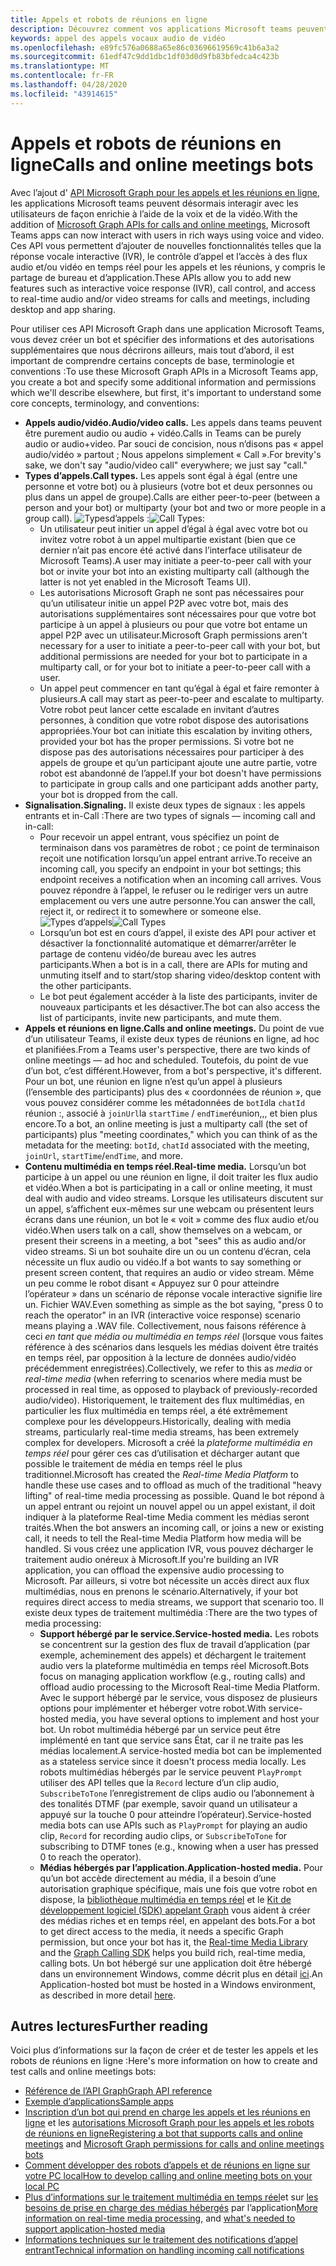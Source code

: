 ```yaml
---
title: Appels et robots de réunions en ligne
description: Découvrez comment vos applications Microsoft teams peuvent interagir avec les utilisateurs à l’aide de la voix et de la vidéo à l’aide des API Microsoft Graph pour les appels et les réunions en ligne.
keywords: appel des appels vocaux audio de vidéo
ms.openlocfilehash: e89fc576a0688a65e86c03696619569c41b6a3a2
ms.sourcegitcommit: 61edf47c9dd1dbc1df03d0d9fb83bfedca4c423b
ms.translationtype: MT
ms.contentlocale: fr-FR
ms.lasthandoff: 04/28/2020
ms.locfileid: "43914615"
---
```

# <a name="calls-and-online-meetings-bots"></a><span data-ttu-id="512c9-104">Appels et robots de réunions en ligne</span><span class="sxs-lookup"><span data-stu-id="512c9-104">Calls and online meetings bots</span></span>

<span data-ttu-id="512c9-105">Avec l’ajout d' [API Microsoft Graph pour les appels et les réunions en ligne](/graph/api/resources/communications-api-overview?view=graph-rest-beta), les applications Microsoft teams peuvent désormais interagir avec les utilisateurs de façon enrichie à l’aide de la voix et de la vidéo.</span><span class="sxs-lookup"><span data-stu-id="512c9-105">With the addition of [Microsoft Graph APIs for calls and online meetings](/graph/api/resources/communications-api-overview?view=graph-rest-beta), Microsoft Teams apps can now interact with users in rich ways using voice and video.</span></span> <span data-ttu-id="512c9-106">Ces API vous permettent d’ajouter de nouvelles fonctionnalités telles que la réponse vocale interactive (IVR), le contrôle d’appel et l’accès à des flux audio et/ou vidéo en temps réel pour les appels et les réunions, y compris le partage de bureau et d’application.</span><span class="sxs-lookup"><span data-stu-id="512c9-106">These APIs allow you to add new features such as interactive voice response (IVR), call control, and access to real-time audio and/or video streams for calls and meetings, including desktop and app sharing.</span></span>

<span data-ttu-id="512c9-107">Pour utiliser ces API Microsoft Graph dans une application Microsoft Teams, vous devez créer un bot et spécifier des informations et des autorisations supplémentaires que nous décrirons ailleurs, mais tout d’abord, il est important de comprendre certains concepts de base, terminologie et conventions :</span><span class="sxs-lookup"><span data-stu-id="512c9-107">To use these Microsoft Graph APIs in a Microsoft Teams app, you create a bot and specify some additional information and permissions which we'll describe elsewhere, but first, it's important to understand some core concepts, terminology, and conventions:</span></span>

* <span data-ttu-id="512c9-108">**Appels audio/vidéo.**</span><span class="sxs-lookup"><span data-stu-id="512c9-108">**Audio/video calls.**</span></span> <span data-ttu-id="512c9-109">Les appels dans teams peuvent être purement audio ou audio + vidéo.</span><span class="sxs-lookup"><span data-stu-id="512c9-109">Calls in Teams can be purely audio or audio+video.</span></span> <span data-ttu-id="512c9-110">Par souci de concision, nous n’disons pas « appel audio/vidéo » partout ; Nous appelons simplement « Call ».</span><span class="sxs-lookup"><span data-stu-id="512c9-110">For brevity's sake, we don't say "audio/video call" everywhere; we just say "call."</span></span>
* <span data-ttu-id="512c9-111">**Types d’appels.**</span><span class="sxs-lookup"><span data-stu-id="512c9-111">**Call types.**</span></span> <span data-ttu-id="512c9-112">Les appels sont égal à égal (entre une personne et votre bot) ou à plusieurs (votre bot et deux personnes ou plus dans un appel de groupe).</span><span class="sxs-lookup"><span data-stu-id="512c9-112">Calls are either peer-to-peer (between a person and your bot) or multiparty (your bot and two or more people in a group call).</span></span>
  <span data-ttu-id="512c9-113">![Types](~/assets/images/calls-and-meetings/call-types.png)d’appels :</span><span class="sxs-lookup"><span data-stu-id="512c9-113">![Call Types](~/assets/images/calls-and-meetings/call-types.png):</span></span>
  * <span data-ttu-id="512c9-114">Un utilisateur peut initier un appel d’égal à égal avec votre bot ou invitez votre robot à un appel multipartie existant (bien que ce dernier n’ait pas encore été activé dans l’interface utilisateur de Microsoft Teams).</span><span class="sxs-lookup"><span data-stu-id="512c9-114">A user may initiate a peer-to-peer call with your bot or invite your bot into an existing multiparty call (although the latter is not yet enabled in the Microsoft Teams UI).</span></span>
  * <span data-ttu-id="512c9-115">Les autorisations Microsoft Graph ne sont pas nécessaires pour qu’un utilisateur initie un appel P2P avec votre bot, mais des autorisations supplémentaires sont nécessaires pour que votre bot participe à un appel à plusieurs ou pour que votre bot entame un appel P2P avec un utilisateur.</span><span class="sxs-lookup"><span data-stu-id="512c9-115">Microsoft Graph permissions aren't necessary for a user to initiate a peer-to-peer call with your bot, but additional permissions are needed for your bot to participate in a multiparty call, or for your bot to initiate a peer-to-peer call with a user.</span></span>
  * <span data-ttu-id="512c9-116">Un appel peut commencer en tant qu’égal à égal et faire remonter à plusieurs.</span><span class="sxs-lookup"><span data-stu-id="512c9-116">A call may start as peer-to-peer and escalate to multiparty.</span></span> <span data-ttu-id="512c9-117">Votre robot peut lancer cette escalade en invitant d’autres personnes, à condition que votre robot dispose des autorisations appropriées.</span><span class="sxs-lookup"><span data-stu-id="512c9-117">Your bot can initiate this escalation by inviting others, provided your bot has the proper permissions.</span></span> <span data-ttu-id="512c9-118">Si votre bot ne dispose pas des autorisations nécessaires pour participer à des appels de groupe et qu’un participant ajoute une autre partie, votre robot est abandonné de l’appel.</span><span class="sxs-lookup"><span data-stu-id="512c9-118">If your bot doesn't have permissions to participate in group calls and one participant adds another party, your bot is dropped from the call.</span></span>
* <span data-ttu-id="512c9-119">**Signalisation.**</span><span class="sxs-lookup"><span data-stu-id="512c9-119">**Signaling.**</span></span> <span data-ttu-id="512c9-120">Il existe deux types de signaux : les appels entrants et in-Call :</span><span class="sxs-lookup"><span data-stu-id="512c9-120">There are two types of signals — incoming call and in-call:</span></span>
  * <span data-ttu-id="512c9-121">Pour recevoir un appel entrant, vous spécifiez un point de terminaison dans vos paramètres de robot ; ce point de terminaison reçoit une notification lorsqu’un appel entrant arrive.</span><span class="sxs-lookup"><span data-stu-id="512c9-121">To receive an incoming call, you specify an endpoint in your bot settings; this endpoint receives a notification when an incoming call arrives.</span></span> <span data-ttu-id="512c9-122">Vous pouvez répondre à l’appel, le refuser ou le rediriger vers un autre emplacement ou vers une autre personne.</span><span class="sxs-lookup"><span data-stu-id="512c9-122">You can answer the call, reject it, or redirect it to somewhere or someone else.</span></span>
  <span data-ttu-id="512c9-123">![Types d’appels](~/assets/images/calls-and-meetings/call-handling.png)</span><span class="sxs-lookup"><span data-stu-id="512c9-123">![Call Types](~/assets/images/calls-and-meetings/call-handling.png)</span></span>
  * <span data-ttu-id="512c9-124">Lorsqu’un bot est en cours d’appel, il existe des API pour activer et désactiver la fonctionnalité automatique et démarrer/arrêter le partage de contenu vidéo/de bureau avec les autres participants.</span><span class="sxs-lookup"><span data-stu-id="512c9-124">When a bot is in a call, there are APIs for muting and unmuting itself and to start/stop sharing video/desktop content with the other participants.</span></span>
  * <span data-ttu-id="512c9-125">Le bot peut également accéder à la liste des participants, inviter de nouveaux participants et les désactiver.</span><span class="sxs-lookup"><span data-stu-id="512c9-125">The bot can also access the list of participants, invite new participants, and mute them.</span></span>
* <span data-ttu-id="512c9-126">**Appels et réunions en ligne.**</span><span class="sxs-lookup"><span data-stu-id="512c9-126">**Calls and online meetings.**</span></span> <span data-ttu-id="512c9-127">Du point de vue d’un utilisateur Teams, il existe deux types de réunions en ligne, ad hoc et planifiées.</span><span class="sxs-lookup"><span data-stu-id="512c9-127">From a Teams user's perspective, there are two kinds of online meetings — ad hoc and scheduled.</span></span> <span data-ttu-id="512c9-128">Toutefois, du point de vue d’un bot, c’est différent.</span><span class="sxs-lookup"><span data-stu-id="512c9-128">However, from a bot's perspective, it's different.</span></span> <span data-ttu-id="512c9-129">Pour un bot, une réunion en ligne n’est qu’un appel à plusieurs (l’ensemble des participants) plus des « coordonnées de réunion », que vous pouvez considérer comme les métadonnées de `botId`la `chatId` réunion :, associé à `joinUrl`la `startTime` / `endTime`réunion,,, et bien plus encore.</span><span class="sxs-lookup"><span data-stu-id="512c9-129">To a bot, an online meeting is just a multiparty call (the set of participants) plus "meeting coordinates," which you can think of as the metadata for the meeting: `botId`, `chatId` associated with the meeting, `joinUrl`, `startTime`/`endTime`, and more.</span></span>
* <span data-ttu-id="512c9-130">**Contenu multimédia en temps réel.**</span><span class="sxs-lookup"><span data-stu-id="512c9-130">**Real-time media.**</span></span> <span data-ttu-id="512c9-131">Lorsqu’un bot participe à un appel ou une réunion en ligne, il doit traiter les flux audio et vidéo.</span><span class="sxs-lookup"><span data-stu-id="512c9-131">When a bot is participating in a call or online meeting, it must deal with audio and video streams.</span></span> <span data-ttu-id="512c9-132">Lorsque les utilisateurs discutent sur un appel, s’affichent eux-mêmes sur une webcam ou présentent leurs écrans dans une réunion, un bot le « voit » comme des flux audio et/ou vidéo.</span><span class="sxs-lookup"><span data-stu-id="512c9-132">When users talk on a call, show themselves on a webcam, or present their screens in a meeting, a bot "sees" this as audio and/or video streams.</span></span> <span data-ttu-id="512c9-133">Si un bot souhaite dire un ou un contenu d’écran, cela nécessite un flux audio ou vidéo.</span><span class="sxs-lookup"><span data-stu-id="512c9-133">If a bot wants to say something or present screen content, that requires an audio or video stream.</span></span> <span data-ttu-id="512c9-134">Même un peu comme le robot disant « Appuyez sur 0 pour atteindre l’opérateur » dans un scénario de réponse vocale interactive signifie lire un. Fichier WAV.</span><span class="sxs-lookup"><span data-stu-id="512c9-134">Even something as simple as the bot saying, "press 0 to reach the operator" in an IVR (interactive voice response) scenario means playing a .WAV file.</span></span> <span data-ttu-id="512c9-135">Collectivement, nous faisons référence à ceci _en tant que média ou_ _multimédia en temps réel_ (lorsque vous faites référence à des scénarios dans lesquels les médias doivent être traités en temps réel, par opposition à la lecture de données audio/vidéo précédemment enregistrées).</span><span class="sxs-lookup"><span data-stu-id="512c9-135">Collectively, we refer to this as _media_ or _real-time media_ (when referring to scenarios where media must be processed in real time, as opposed to playback of previously-recorded audio/video).</span></span> <span data-ttu-id="512c9-136">Historiquement, le traitement des flux multimédias, en particulier les flux multimédia en temps réel, a été extrêmement complexe pour les développeurs.</span><span class="sxs-lookup"><span data-stu-id="512c9-136">Historically, dealing with media streams, particularly real-time media streams, has been extremely complex for developers.</span></span> <span data-ttu-id="512c9-137">Microsoft a créé la _plateforme multimédia en temps réel_ pour gérer ces cas d’utilisation et décharger autant que possible le traitement de média en temps réel le plus traditionnel.</span><span class="sxs-lookup"><span data-stu-id="512c9-137">Microsoft has created the _Real-time Media Platform_ to handle these use cases and to offload as much of the traditional "heavy lifting" of real-time media processing as possible.</span></span>  <span data-ttu-id="512c9-138">Quand le bot répond à un appel entrant ou rejoint un nouvel appel ou un appel existant, il doit indiquer à la plateforme Real-time Media comment les médias seront traités.</span><span class="sxs-lookup"><span data-stu-id="512c9-138">When the bot answers an incoming call, or joins a new or existing call, it needs to tell the Real-time Media Platform how media will be handled.</span></span> <span data-ttu-id="512c9-139">Si vous créez une application IVR, vous pouvez décharger le traitement audio onéreux à Microsoft.</span><span class="sxs-lookup"><span data-stu-id="512c9-139">If you're building an IVR application, you can offload the expensive audio processing to Microsoft.</span></span> <span data-ttu-id="512c9-140">Par ailleurs, si votre bot nécessite un accès direct aux flux multimédias, nous en prenons le scénario.</span><span class="sxs-lookup"><span data-stu-id="512c9-140">Alternatively, if your bot requires direct access to media streams, we support that scenario too.</span></span> <span data-ttu-id="512c9-141">Il existe deux types de traitement multimédia :</span><span class="sxs-lookup"><span data-stu-id="512c9-141">There are the two types of media processing:</span></span>
  * <span data-ttu-id="512c9-142">**Support hébergé par le service.**</span><span class="sxs-lookup"><span data-stu-id="512c9-142">**Service-hosted media.**</span></span> <span data-ttu-id="512c9-143">Les robots se concentrent sur la gestion des flux de travail d’application (par exemple, acheminement des appels) et déchargent le traitement audio vers la plateforme multimédia en temps réel Microsoft.</span><span class="sxs-lookup"><span data-stu-id="512c9-143">Bots focus on managing application workflow (e.g., routing calls) and offload audio processing to the Microsoft Real-time Media Platform.</span></span> <span data-ttu-id="512c9-144">Avec le support hébergé par le service, vous disposez de plusieurs options pour implémenter et héberger votre robot.</span><span class="sxs-lookup"><span data-stu-id="512c9-144">With service-hosted media, you have several options to implement and host your bot.</span></span> <span data-ttu-id="512c9-145">Un robot multimédia hébergé par un service peut être implémenté en tant que service sans État, car il ne traite pas les médias localement.</span><span class="sxs-lookup"><span data-stu-id="512c9-145">A service-hosted media bot can be implemented as a stateless service since it doesn't process media locally.</span></span> <span data-ttu-id="512c9-146">Les robots multimédias hébergés par le service peuvent `PlayPrompt` utiliser des API telles que la `Record` lecture d’un clip audio, `SubscribeToTone` l’enregistrement de clips audio ou l’abonnement à des tonalités DTMF (par exemple, savoir quand un utilisateur a appuyé sur la touche 0 pour atteindre l’opérateur).</span><span class="sxs-lookup"><span data-stu-id="512c9-146">Service-hosted media bots can use APIs such as `PlayPrompt` for playing an audio clip, `Record` for recording audio clips, or `SubscribeToTone` for subscribing to DTMF tones (e.g., knowing when a user has pressed 0 to reach the operator).</span></span>
  * <span data-ttu-id="512c9-147">**Médias hébergés par l’application.**</span><span class="sxs-lookup"><span data-stu-id="512c9-147">**Application-hosted media.**</span></span> <span data-ttu-id="512c9-148">Pour qu’un bot accède directement au média, il a besoin d’une autorisation graphique spécifique, mais une fois que votre robot en dispose, la [bibliothèque multimédia en temps réel](https://www.nuget.org/packages/Microsoft.Graph.Communications.Calls.Media/) et le [Kit de développement logiciel (SDK) appelant Graph](https://microsoftgraph.github.io/microsoft-graph-comms-samples/docs/articles/index.html#graph-calling-sdk-and-stateful-client-builder) vous aident à créer des médias riches et en temps réel, en appelant des bots.</span><span class="sxs-lookup"><span data-stu-id="512c9-148">For a bot to get direct access to the media, it needs a specific Graph permission, but once your bot has it, the [Real-time Media Library](https://www.nuget.org/packages/Microsoft.Graph.Communications.Calls.Media/) and the [Graph Calling SDK](https://microsoftgraph.github.io/microsoft-graph-comms-samples/docs/articles/index.html#graph-calling-sdk-and-stateful-client-builder) helps you build rich, real-time media, calling bots.</span></span> <span data-ttu-id="512c9-149">Un bot hébergé sur une application doit être hébergé dans un environnement Windows, comme décrit plus en détail [ici](./requirements-considerations-application-hosted-media-bots.md).</span><span class="sxs-lookup"><span data-stu-id="512c9-149">An Application-hosted bot must be hosted in a Windows environment, as described in more detail [here](./requirements-considerations-application-hosted-media-bots.md).</span></span>

## <a name="further-reading"></a><span data-ttu-id="512c9-150">Autres lectures</span><span class="sxs-lookup"><span data-stu-id="512c9-150">Further reading</span></span>

<span data-ttu-id="512c9-151">Voici plus d’informations sur la façon de créer et de tester les appels et les robots de réunions en ligne :</span><span class="sxs-lookup"><span data-stu-id="512c9-151">Here's more information on how to create and test calls and online meetings bots:</span></span>

* [<span data-ttu-id="512c9-152">Référence de l’API Graph</span><span class="sxs-lookup"><span data-stu-id="512c9-152">Graph API reference</span></span>](/graph/api/resources/communications-api-overview?view=graph-rest-beta)
* [<span data-ttu-id="512c9-153">Exemple d’applications</span><span class="sxs-lookup"><span data-stu-id="512c9-153">Sample apps</span></span>](https://github.com/microsoftgraph/microsoft-graph-comms-samples)
* <span data-ttu-id="512c9-154">[Inscription d’un bot qui prend en charge les appels et les réunions en ligne](./registering-calling-bot.md) et les [autorisations Microsoft Graph pour les appels et les robots de réunions en ligne](./registering-calling-bot.md#add-microsoft-graph-permissions)</span><span class="sxs-lookup"><span data-stu-id="512c9-154">[Registering a bot that supports calls and online meetings](./registering-calling-bot.md) and [Microsoft Graph permissions for calls and online meetings bots](./registering-calling-bot.md#add-microsoft-graph-permissions)</span></span>
* [<span data-ttu-id="512c9-155">Comment développer des robots d’appels et de réunions en ligne sur votre PC local</span><span class="sxs-lookup"><span data-stu-id="512c9-155">How to develop calling and online meeting bots on your local PC</span></span>](./debugging-local-testing-calling-meeting-bots.md)
* <span data-ttu-id="512c9-156">[Plus d’informations sur le traitement multimédia en temps réel](./real-time-media-concepts.md)et sur [les besoins de prise en charge des médias hébergés](./requirements-considerations-application-hosted-media-bots.md) par l’application</span><span class="sxs-lookup"><span data-stu-id="512c9-156">[More information on real-time media processing](./real-time-media-concepts.md), and [what's needed to support application-hosted media](./requirements-considerations-application-hosted-media-bots.md)</span></span>
* [<span data-ttu-id="512c9-157">Informations techniques sur le traitement des notifications d’appel entrant</span><span class="sxs-lookup"><span data-stu-id="512c9-157">Technical information on handling incoming call notifications</span></span>](./call-notifications.md)

